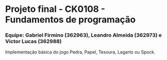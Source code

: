 # Projeto final - CK0108 - Fundamentos de programação
### Equipe: Gabriel Firmino (362963), Leandro Almeida (362973) e Victor Lucas (362988)

Implementação básica do jogo Pedra, Papel, Tesoura, Lagarto ou Spock.
